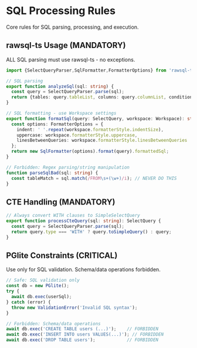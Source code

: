 # SQL Processing Rules

Core rules for SQL parsing, processing, and execution.

## rawsql-ts Usage (MANDATORY)
ALL SQL parsing must use rawsql-ts - no exceptions.

```typescript
import {SelectQueryParser,SqlFormatter,FormatterOptions} from 'rawsql-ts';

// SQL parsing
export function analyzeSql(sql: string) {
  const query = SelectQueryParser.parse(sql);
  return {tables: query.tableList, columns: query.columnList, conditions: query.whereClause};
}

// SQL formatting - use Workspace settings
export function formatSql(query: SelectQuery, workspace: Workspace): string {
  const options: FormatterOptions = {
    indent: ' '.repeat(workspace.formatterStyle.indentSize),
    uppercase: workspace.formatterStyle.uppercase,
    linesBetweenQueries: workspace.formatterStyle.linesBetweenQueries
  };
  return new SqlFormatter(options).format(query).formattedSql;
}

// Forbidden: Regex parsing/string manipulation
function parseSqlBad(sql: string) {
  const tableMatch = sql.match(/FROM\s+(\w+)/i); // NEVER DO THIS
}
```

## CTE Handling (MANDATORY)
```typescript
// Always convert WITH clauses to SimpleSelectQuery
export function processCteQuery(sql: string): SelectQuery {
  const query = SelectQueryParser.parse(sql);
  return query.type === 'WITH' ? query.toSimpleQuery() : query;
}
```

## PGlite Constraints (CRITICAL)
Use only for SQL validation. Schema/data operations forbidden.

```typescript
// Safe: SQL validation only
const db = new PGlite();
try {
  await db.exec(userSql);
} catch (error) {
  throw new ValidationError('Invalid SQL syntax');
}

// Forbidden: Schema/data operations
await db.exec('CREATE TABLE users (...)');    // FORBIDDEN
await db.exec('INSERT INTO users VALUES(...)'); // FORBIDDEN
await db.exec('DROP TABLE users');            // FORBIDDEN
```